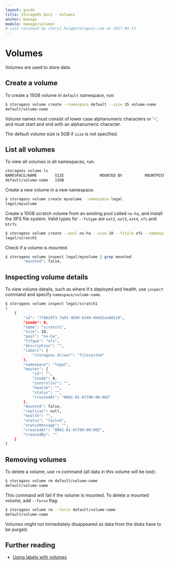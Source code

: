 ```yaml
---
layout: guide
title: StorageOS Docs - Volumes
anchor: manage
module: manage/volumes
# Last reviewed by cheryl.hung@storageos.com on 2017-04-13
---
```


# Volumes

Volumes are used to store data.

## Create a volume

To create a 15GB volume in `default` namespace, run:
```bash
$ storageos volume create --namespace default --size 15 volume-name
default/volume-name
```

Volume names must consist of lower case alphanumeric characters or '-', and must start and end with an alphanumeric character.

The default volume size is 5GB if `size` is not specified.

## List all volumes

To view all volumes in all namespaces, run:

```bash
storageos volume ls
NAMESPACE/NAME        SIZE                MOUNTED BY          MOUNTPOINT          STATUS              REPLICAS
default/volume-name   15GB                                                        active              0/0
```

Create a new volume in a new namespace.
```bash
$ storageos volume create myvolume --namespace legal
legal/myvolume
```

Create a 10GB scratch volume from an existing pool called `no-ha`, and install the XFS file system. Valid types for `--fstype` are `ext2`, `ext3`, `ext4`, `xfs` and `btrfs`.
```bash
$ storageos volume create --pool no-ha --size 10 --fstyle xfs --namespace legal scratch1
legal/scratch1
```

Check if a volume is mounted.
```bash
$ storageos volume inspect legal/myvolume | grep mounted
        "mounted": false,
```

## Inspecting volume details

To view volume details, such as where it's deployed and health, use `inspect` command and specify `namespace/volume-name`.
```bash
$ storageos volume inspect legal/scratch1
[
    {
        "id": "770620f3-7a93-4b90-8349-4b0d2ae88129",
        "inode": 0,
        "name": "scratch1",
        "size": 10,
        "pool": "no-ha",
        "fsType": "xfs",
        "description": "",
        "labels": {
            "storageos.driver": "filesystem"
        },
        "namespace": "legal",
        "master": {
            "id": "",
            "inode": 0,
            "controller": "",
            "health": "",
            "status": "",
            "createdAt": "0001-01-01T00:00:00Z"
        },
        "mounted": false,
        "replicas": null,
        "health": "",
        "status": "failed",
        "statusMessage": "",
        "createdAt": "0001-01-01T00:00:00Z",
        "createdBy": ""
    }
]
```

## Removing volumes

To delete a volume, use `rm` command (all data in this volume will be lost):
```bash
$ storageos volume rm default/volume-name
default/volume-name
```

This command will fail if the volume is mounted. To delete a mounted volume, add `--force` flag:
```bash
$ storageos volume rm --force default/volume-name
default/volume-name
```

Volumes might not immediately disappeared as data from the disks have to be purged.

## Further reading

* [Using labels with volumes](labels.html)
